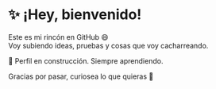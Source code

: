 # ✨ ¡Hey, bienvenido!

Este es mi rincón en GitHub 😄  
Voy subiendo ideas, pruebas y cosas que voy cacharreando.

🚧 Perfil en construcción. Siempre aprendiendo.

Gracias por pasar, curiosea lo que quieras 👀
